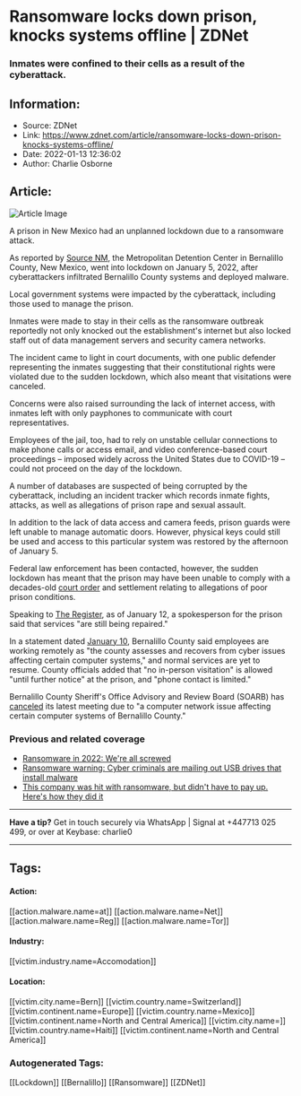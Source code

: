 # Ransomware locks down prison, knocks systems offline | ZDNet
### Inmates were confined to their cells as a result of the cyberattack.

## Information:
+ Source: ZDNet
+ Link: https://www.zdnet.com/article/ransomware-locks-down-prison-knocks-systems-offline/
+ Date: 2022-01-13 12:36:02
+ Author: Charlie Osborne


## Article:
![Article Image](https://www.zdnet.com/a/img/resize/859b17af3a13b96996e4b944dd30fccd8c14f4e2/2021/07/08/18a7dced-dd78-4e34-a57f-48ac3d8cd876/ransomware-payment.jpg?width=770&height=578&fit=crop&auto=webp)

A prison in New Mexico had an unplanned lockdown due to a ransomware attack. 


As reported by [Source NM](https://sourcenm.com/2022/01/07/jails-inability-to-deal-with-cyberattack-could-violate-the-constitutional-rights-of-inmates/), the Metropolitan Detention Center in Bernalillo County, New Mexico, went into lockdown on January 5, 2022, after cyberattackers infiltrated Bernalillo County systems and deployed malware. 

Local government systems were impacted by the cyberattack, including those used to manage the prison.  

Inmates were made to stay in their cells as the ransomware outbreak reportedly not only knocked out the establishment's internet but also locked staff out of data management servers and security camera networks.  

The incident came to light in court documents, with one public defender representing the inmates suggesting that their constitutional rights were violated due to the sudden lockdown, which also meant that visitations were canceled.  

Concerns were also raised surrounding the lack of internet access, with inmates left with only payphones to communicate with court representatives.  

Employees of the jail, too, had to rely on unstable cellular connections to make phone calls or access email, and video conference-based court proceedings – imposed widely across the United States due to COVID-19 – could not proceed on the day of the lockdown.   






A number of databases are suspected of being corrupted by the cyberattack, including an incident tracker which records inmate fights, attacks, as well as allegations of prison rape and sexual assault.  

In addition to the lack of data access and camera feeds, prison guards were left unable to manage automatic doors. However, physical keys could still be used and access to this particular system was restored by the afternoon of January 5.  

Federal law enforcement has been contacted, however, the sudden lockdown has meant that the prison may have been unable to comply with a decades-old [court order](https://www.bernco.gov/metropolitan-detention-center/mcclendon-settlement-information/) and settlement relating to allegations of poor prison conditions.

Speaking to [The Register](https://www.theregister.com/2022/01/12/ransomware_new_mexico_prison/), as of January 12, a spokesperson for the prison said that services "are still being repaired." 

In a statement dated [January 10](https://www.bernco.gov/blog/2022/01/10/alvarado-square-open-on-lobby-level-only/), Bernalillo County said employees are working remotely as "the county assesses and recovers from cyber issues affecting certain computer systems," and normal services are yet to resume. County officials added that "no in-person visitation" is allowed "until further notice" at the prison, and "phone contact is limited." 

Bernalillo County Sheriff's Office Advisory and Review Board (SOARB) has [canceled](https://www.bernco.gov/blog/2022/01/12/next-sheriffs-office-advisory-review-board-meeting-feb-11/) its latest meeting due to "a computer network issue affecting certain computer systems of Bernalillo County." 

###  Previous and related coverage

* [Ransomware in 2022: We're all screwed](https://www.zdnet.com/article/ransomware-in-2022-were-all-screwed/)
* [Ransomware warning: Cyber criminals are mailing out USB drives that install malware](https://www.zdnet.com/article/fbi-cybercriminals-are-mailing-out-usb-drives-that-will-install-ransomware/)
* [This company was hit with ransomware, but didn't have to pay up. Here's how they did it](https://www.zdnet.com/article/this-company-was-hit-with-ransomware-but-didnt-have-to-pay-up-heres-how-they-did-it/)



---

**Have a tip?** Get in touch securely via WhatsApp | Signal at +447713 025 499, or over at Keybase: charlie0



---





## Tags:

#### Action:
[[action.malware.name=at]] [[action.malware.name=Net]] [[action.malware.name=Reg]] [[action.malware.name=Tor]]

#### Industry:
[[victim.industry.name=Accomodation]]

#### Location:
[[victim.city.name=Bern]] [[victim.country.name=Switzerland]] [[victim.continent.name=Europe]] [[victim.country.name=Mexico]] [[victim.continent.name=North and Central America]] [[victim.city.name=]] [[victim.country.name=Haiti]] [[victim.continent.name=North and Central America]]

### Autogenerated Tags:
[[Lockdown]] [[Bernalillo]] [[Ransomware]] [[ZDNet]]


